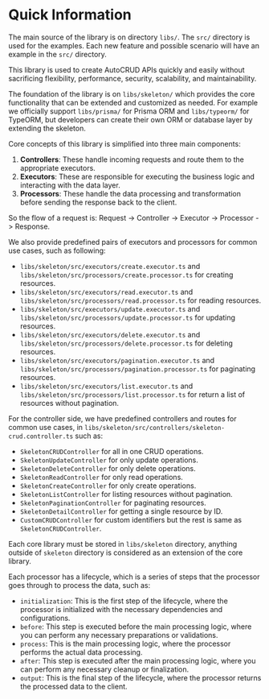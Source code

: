 # Quick Information

The main source of the library is on directory `libs/`. The `src/` directory is used for the examples. Each new feature and possible scenario will have an example in the `src/` directory.

This library is used to create AutoCRUD APIs quickly and easily without sacrificing flexibility, performance, security, scalability, and maintainability.

The foundation of the library is on `libs/skeleton/` which provides the core functionality that can be extended and customized as needed. For example we officially support `libs/prisma/` for Prisma ORM and `libs/typeorm/` for TypeORM, but developers can create their own ORM or database layer by extending the skeleton.

Core concepts of this library is simplified into three main components:

1. **Controllers**: These handle incoming requests and route them to the appropriate executors.
2. **Executors**: These are responsible for executing the business logic and interacting with the data layer.
3. **Processors**: These handle the data processing and transformation before sending the response back to the client.

So the flow of a request is: Request -> Controller -> Executor -> Processor -> Response.

We also provide predefined pairs of executors and processors for common use cases, such as following:

- `libs/skeleton/src/executors/create.executor.ts` and `libs/skeleton/src/processors/create.processor.ts` for creating resources.
- `libs/skeleton/src/executors/read.executor.ts` and `libs/skeleton/src/processors/read.processor.ts` for reading resources.
- `libs/skeleton/src/executors/update.executor.ts` and `libs/skeleton/src/processors/update.processor.ts` for updating resources.
- `libs/skeleton/src/executors/delete.executor.ts` and `libs/skeleton/src/processors/delete.processor.ts` for deleting resources.
- `libs/skeleton/src/executors/pagination.executor.ts` and `libs/skeleton/src/processors/pagination.processor.ts` for paginating resources.
- `libs/skeleton/src/executors/list.executor.ts` and `libs/skeleton/src/processors/list.processor.ts` for return a list of resources without pagination.

For the controller side, we have predefined controllers and routes for common use cases, in `libs/skeleton/src/controllers/skeleton-crud.controller.ts` such as:

- `SkeletonCRUDController` for all in one CRUD operations.
- `SkeletonUpdateController` for only update operations.
- `SkeletonDeleteController` for only delete operations.
- `SkeletonReadController` for only read operations.
- `SkeletonCreateController` for only create operations.
- `SkeletonListController` for listing resources without pagination.
- `SkeletonPaginationController` for paginating resources.
- `SkeletonDetailController` for getting a single resource by ID.
- `CustomCRUDController` for custom identifiers but the rest is same as `SkeletonCRUDController`.

Each core library must be stored in `libs/skeleton` directory, anything outside of `skeleton` directory is considered as an extension of the core library.

Each processor has a lifecycle, which is a series of steps that the processor goes through to process the data, such as:

- `initialization`: This is the first step of the lifecycle, where the processor is initialized with the necessary dependencies and configurations.
- `before`: This step is executed before the main processing logic, where you can perform any necessary preparations or validations.
- `process`: This is the main processing logic, where the processor performs the actual data processing.
- `after`: This step is executed after the main processing logic, where you can perform any necessary cleanup or finalization.
- `output`: This is the final step of the lifecycle, where the processor returns the processed data to the client.
